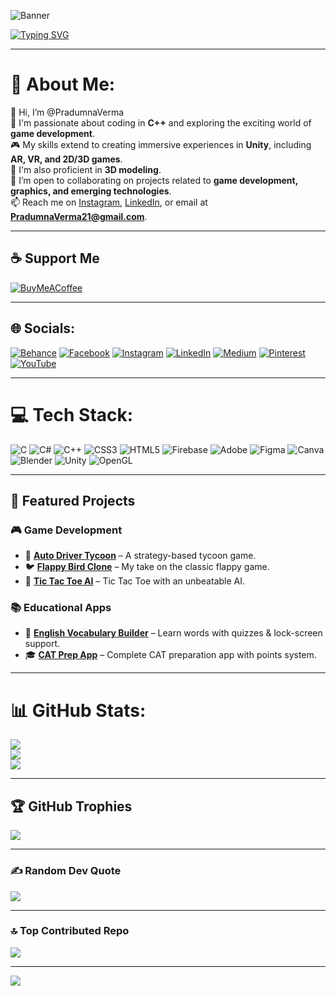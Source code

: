 <!-- Banner -->
![Banner](https://via.placeholder.com/1200x250.png?text=Pradumna+Verma+%7C+Game+Developer+%7C+Unity+%7C+AR+VR+%7C+C%2B%2B)

<!-- Typing Intro -->
[![Typing SVG](https://readme-typing-svg.herokuapp.com?size=24&duration=4000&color=00F7FF&center=true&vCenter=true&width=1000&lines=Hi+👋+I'm+Pradumna+Verma;Game+Developer+🎮+%7C+AR+%7C+VR+%7C+Unity;C%2B%2B+Lover+💙+%7C+3D+Modeling+%7C+Graphics)](https://git.io/typing-svg)

---


# 💫 About Me:
👋 Hi, I’m @PradumnaVerma  
👀 I'm passionate about coding in **C++** and exploring the exciting world of **game development**.  
🎮 My skills extend to creating immersive experiences in **Unity**, including **AR, VR, and 2D/3D games**.  
🎨 I'm also proficient in **3D modeling**.  
💞️ I’m open to collaborating on projects related to **game development, graphics, and emerging technologies**.  
📫 Reach me on [Instagram](https://instagram.com/praduman_verma), [LinkedIn](https://www.linkedin.com/in/pradumna-verma/), or email at **PradumnaVerma21@gmail.com**.  

---

## ☕ Support Me
[![BuyMeACoffee](https://img.shields.io/badge/☕%20Buy%20Me%20a%20Coffee-ffdd00?style=for-the-badge&logo=buy-me-a-coffee&logoColor=black)](https://buymeacoffee.com/pradumnaverma)

---

## 🌐 Socials:
[![Behance](https://img.shields.io/badge/Behance-1769ff?logo=behance&logoColor=white)](https://www.behance.net/PradumnaVerma)
[![Facebook](https://img.shields.io/badge/Facebook-%231877F2.svg?logo=Facebook&logoColor=white)](https://www.facebook.com/profile.php?id=61556551251095)
[![Instagram](https://img.shields.io/badge/Instagram-%23E4405F.svg?logo=Instagram&logoColor=white)](https://instagram.com/praduman_verma)
[![LinkedIn](https://img.shields.io/badge/LinkedIn-%230077B5.svg?logo=linkedin&logoColor=white)](https://www.linkedin.com/in/pradumna-verma/)
[![Medium](https://img.shields.io/badge/Medium-12100E?logo=medium&logoColor=white)](https://medium.com/@PradumnaVerma)
[![Pinterest](https://img.shields.io/badge/Pinterest-%23E60023.svg?logo=Pinterest&logoColor=white)](https://in.pinterest.com/Pradumna_Verma/)
[![YouTube](https://img.shields.io/badge/YouTube-%23FF0000.svg?logo=YouTube&logoColor=white)](https://www.youtube.com/@CodeAndBeyond-Pradumna)

---

# 💻 Tech Stack:
![C](https://img.shields.io/badge/c-%2300599C.svg?style=for-the-badge&logo=c&logoColor=white) 
![C#](https://img.shields.io/badge/c%23-%23239120.svg?style=for-the-badge&logo=csharp&logoColor=white) 
![C++](https://img.shields.io/badge/c++-%2300599C.svg?style=for-the-badge&logo=c%2B%2B&logoColor=white) 
![CSS3](https://img.shields.io/badge/css3-%231572B6.svg?style=for-the-badge&logo=css3&logoColor=white) 
![HTML5](https://img.shields.io/badge/html5-%23E34F26.svg?style=for-the-badge&logo=html5&logoColor=white) 
![Firebase](https://img.shields.io/badge/firebase-%23039BE5.svg?style=for-the-badge&logo=firebase) 
![Adobe](https://img.shields.io/badge/adobe-%23FF0000.svg?style=for-the-badge&logo=adobe&logoColor=white) 
![Figma](https://img.shields.io/badge/figma-%23F24E1E.svg?style=for-the-badge&logo=figma&logoColor=white) 
![Canva](https://img.shields.io/badge/Canva-%2300C4CC.svg?style=for-the-badge&logo=Canva&logoColor=white) 
![Blender](https://img.shields.io/badge/blender-%23F5792A.svg?style=for-the-badge&logo=blender&logoColor=white) 
![Unity](https://img.shields.io/badge/unity-%23000000.svg?style=for-the-badge&logo=unity&logoColor=white) 
![OpenGL](https://img.shields.io/badge/OpenGL-white?logo=OpenGL&style=for-the-badge)  

---

## 🚀 Featured Projects  

### 🎮 Game Development  
- 🏹 [**Auto Driver Tycoon**](https://github.com/PradumnaVerma/AutoDriverTycoon) – A strategy-based tycoon game.  
- 🐦 [**Flappy Bird Clone**](https://github.com/PradumnaVerma/FlappyBirdClone) – My take on the classic flappy game.  
- 🎲 [**Tic Tac Toe AI**](https://github.com/PradumnaVerma/TicTacToeAI) – Tic Tac Toe with an unbeatable AI.  

### 📚 Educational Apps  
- 📖 [**English Vocabulary Builder**](https://github.com/PradumnaVerma/VocabBuilder) – Learn words with quizzes & lock-screen support.  
- 🎓 [**CAT Prep App**](https://github.com/PradumnaVerma/CATPrepApp) – Complete CAT preparation app with points system.  

---

# 📊 GitHub Stats:
![](https://github-readme-stats.vercel.app/api?username=PradumnaVerma&theme=default_repocard&hide_border=false&include_all_commits=true&count_private=true)<br/>
![](https://github-readme-streak-stats.herokuapp.com/?user=PradumnaVerma&theme=default_repocard&hide_border=false)<br/>
![](https://github-readme-stats.vercel.app/api/top-langs/?username=PradumnaVerma&theme=default_repocard&hide_border=false&include_all_commits=true&count_private=true&layout=compact)

---

## 🏆 GitHub Trophies
![](https://github-profile-trophy.vercel.app/?username=PradumnaVerma&theme=radical&no-frame=false&no-bg=false&margin-w=4)

---

### ✍️ Random Dev Quote
![](https://quotes-github-readme.vercel.app/api?type=horizontal&theme=dark)

---

### 🔝 Top Contributed Repo
![](https://github-contributor-stats.vercel.app/api?username=PradumnaVerma&limit=5&theme=dark&combine_all_yearly_contributions=true)

---

[![](https://visitcount.itsvg.in/api?id=PradumnaVerma&icon=0&color=7)](https://visitcount.itsvg.in)

